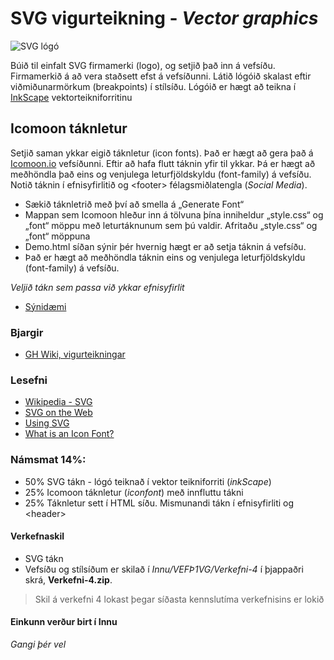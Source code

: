 # SVG vigurteikning - _Vector graphics_

![SVG lógó](Námsefni-4/SVG-symbol/Nlogo.svg)

Búið til einfalt SVG firmamerki (logo),  og setjið það inn á vefsíðu. Firmamerkið á að  vera staðsett efst á vefsíðunni. Látið lógóið skalast eftir viðmiðunarmörkum (breakpoints) í stílsíðu. Lógóið er hægt að teikna í [InkScape](https://inkscape.org/release/inkscape-1.2.2/) vektorteikniforritinu

## Icomoon táknletur

Setjið saman ykkar eigið táknletur (icon fonts). Það er hægt að gera það á [Icomoon.io](https://icomoon.io/) vefsíðunni.  Eftir að hafa flutt táknin yfir til ykkar. Þá er hægt að meðhöndla það eins og venjulega leturfjöldskyldu (font-family) á vefsíðu. Notið táknin í efnisyfirlitið og &lt;footer> félagsmiðlatengla (_Social Media_).  

* Sækið táknletrið með því að smella á „Generate Font“
* Mappan sem Icomoon hleður inn á tölvuna þína inniheldur „style.css“ og „font“ möppu með leturtáknunum sem þú valdir. Afritaðu „style.css“ og „font“ möppuna
* Demo.html síðan sýnir þér hvernig hægt er að setja táknin á vefsíðu.
* Það er hægt að meðhöndla táknin eins og venjulega leturfjöldskyldu (font-family) á vefsíðu. 

_Veljið tákn sem passa við ykkar efnisyfirlit_

- [Sýnidæmi](https://vefhonnun.github.io/synidaemi/verkefni-3/)

### Bjargir

- [GH Wiki, vigurteikningar](https://github.com/vefhonnun/24H-verkefni/wiki#l%C3%ADnuteikning---scalable-vector-graphics)


### Lesefni

* [Wikipedia - SVG](https://en.wikipedia.org/wiki/SVG)
* [SVG on the Web](https://svgontheweb.com/)
* [Using SVG](https://css-tricks.com/using-svg/)
* [What is an Icon Font?](https://designshack.net/articles/typography/what-is-an-icon-font/)

### Námsmat 14%:  

- 50% SVG tákn - lógó teiknað í vektor teikniforriti (_inkScape_)
- 25% Icomoon táknletur (_iconfont_) með innfluttu tákni
- 25% Táknletur sett í HTML síðu. Mismunandi tákn í efnisyfirliti og &lt;header>

#### Verkefnaskil

- SVG tákn  
- Vefsíðu og stílsíðum er skilað í _Innu/VEFÞ1VG/Verkefni-4_ í þjappaðri skrá, **Verkefni-4.zip**. 

> Skil á verkefni 4 lokast þegar síðasta kennslutíma verkefnisins er lokið

#### Einkunn verður birt í Innu

_Gangi þér vel_


